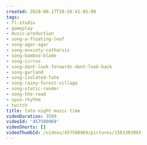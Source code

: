 ```yaml
---
created: 2020-08-17T20:58:41-05:00
tags:
- fl-studio
- gameplay
- music-production
- song-a-floating-leaf
- song-agar-agar
- song-anxiety-catharsis
- song-bamboo-blade
- song-cirrus
- song-dont-look-forwards-dont-look-back
- song-garland
- song-isolated-fate
- song-rainy-forest-village
- song-static-render
- song-the-road
- spin-rhythm
- twitch
title: late-night music time
videoDuration: 3589
videoId: '457580969'
videoShorts: []
videoThumbId: /videos/457580969/pictures/1583303993
---
```

